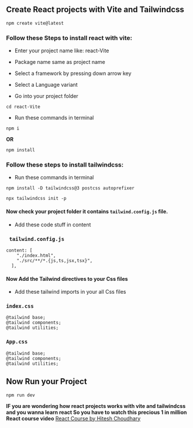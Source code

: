 ##  Create React projects with Vite and Tailwindcss

```
npm create vite@latest
```
### Follow these Steps to install react with vite:

- Enter your project name like: react-Vite

- Package name same as project name

- Select a framework by pressing down arrow key

- Select a Language variant

- Go into your project folder
```
cd react-Vite
```
- Run these commands in terminal
```
npm i 
```
**OR** 
```
npm install
```

### Follow these steps to install tailwindcss:
- Run these commands in terminal
```
npm install -D tailwindcss@3 postcss autoprefixer
```
```
npx tailwindcss init -p
```

#### Now check your project folder it contains `tailwind.config.js` file.
- Add these code stuff in content

 ### ` tailwind.config.js`
```
content: [
    "./index.html",
    "./src/**/*.{js,ts,jsx,tsx}",
  ],
```

#### Now Add the Tailwind directives to your Css files

- Add these tailwind imports in your all Css files 

### `index.css`
```
@tailwind base;
@tailwind components;
@tailwind utilities;
```

### `App.css`
```
@tailwind base;
@tailwind components;
@tailwind utilities;
```

## Now Run your Project

```
npm run dev
```

**IF you are wondering how react projects works with vite and tailwindcss and you wanna learn react So you have to watch this precious 1 in million React course video**
[React Course by Hitesh Choudhary]("https://youtu.be/FxgM9k1rg0Q?si=YvxmBXis6JP79MZ_")
